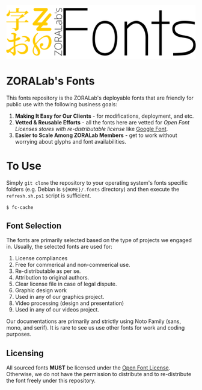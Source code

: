 ![banner](.src/logos/zoralab-fonts_1200x340.svg)

# ZORALab's Fonts
This fonts repository is the ZORALab's deployable fonts that are friendly for
public use with the following business goals:

1. **Making It Easy for Our Clients** - for modifications, deployment, and etc.
2. **Vetted & Reusable Efforts** - all the fonts here are vetted for
*Open Font Licenses stores with re-distributable license* like
[Google Font](https://fonts.google.com/).
3. **Easier to Scale Among ZORALab Members** - get to work without worrying
about glyphs and font availabilities.




# To Use
Simply `git clone` the repository to your operating system's fonts specific
folders (e.g. Debian is `${HOME}/.fonts` directory) and then execute the
`refresh.sh.ps1` script is sufficient.

```
$ fc-cache
```




## Font Selection
The fonts are primarily selected based on the type of projects we engaged in.
Usually, the selected fonts are used for:

1. License compliances
  1. Free for commerical and non-commerical use.
  2. Re-distributable as per se.
  3. Attribution to original authors.
  4. Clear license file in case of legal dispute.
2. Graphic design work
  1. Used in any of our graphics project.
3. Video processing (design and presentation)
  1. Used in any of our videos project.

Our documentations are primarily and strictly using Noto Family (sans, mono, and
serif). It is rare to see us use other fonts for work and coding purposes.




## Licensing
All sourced fonts **MUST** be licensed under the
[Open Font License](https://scripts.sil.org/cms/scripts/page.php?site_id=nrsi&id=OFL).
Otherwise, we do not have the permission to distribute and to re-distribute the
font freely under this repository.
